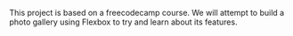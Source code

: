 This project is based on a freecodecamp course. We will attempt to build a photo gallery using Flexbox to try and learn about its features.
